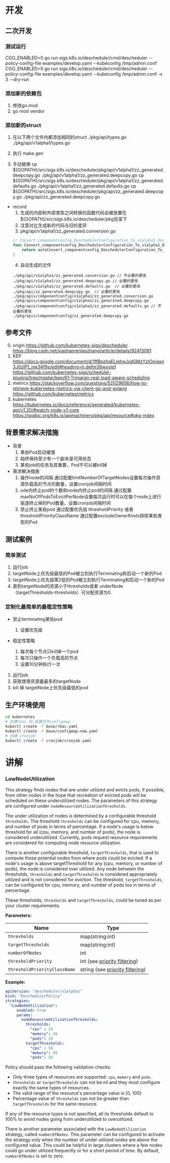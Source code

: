 # 开发
## 二次开发 
### 测试运行
CGO_ENABLED=0 go run  sigs.k8s.io/descheduler/cmd/descheduler --policy-config-file examples/develop.yaml --kubeconfig /tmp/admin.conf
CGO_ENABLED=0 go run  sigs.k8s.io/descheduler/cmd/descheduler --policy-config-file examples/develop.yaml --kubeconfig /tmp/admin.conf -v 3 --dry-run
### 添加新的依赖包
1. 修改go.mod
2. go mod vendor
### 添加新的struct
1. 在以下两个文件内都添加相同的struct
./pkg/api/types.go
./pkg/api/v1alpha1/types.go

2. 执行 make gen

3. 手动替换
cp ${GOPATH}/src/sigs.k8s.io/descheduler/pkg/api/v1alpha1/zz_generated.deepcopy.go  ./pkg/api/v1alpha1/zz_generated.deepcopy.go
cp ${GOPATH}/src/sigs.k8s.io/descheduler/pkg/api/v1alpha1/zz_generated.defaults.go  ./pkg/api/v1alpha1/zz_generated.defaults.go
cp ${GOPATH}/src/sigs.k8s.io/descheduler/pkg/api/zz_generated.deepcopy.go  ./pkg/api/zz_generated.deepcopy.go

- record
    1. 生成的内部和外部类型之间转换的函数代码会被放置在${GOPATH}/src/sigs.k8s.io/descheduler/pkg目录下
    2. 注意对比生成新的代码与旧的差异
    3. pkg/api/v1alpha1/zz_generated.conversion.go
    ```go
    // Convert_componentconfig_DeschedulerConfiguration_To_v1alpha1_DeschedulerConfiguration is an autogenerated conversion function.
    func Convert_componentconfig_DeschedulerConfiguration_To_v1alpha1_DeschedulerConfiguration(in *componentconfig.DeschedulerConfiguration, out *DeschedulerConfiguration, s conversion.Scope) error {
        return autoConvert_componentconfig_DeschedulerConfiguration_To_v1alpha1_DeschedulerConfiguration(in, out, s)
    }
    ```
    4. 自动生成的文件
    ```
    ./pkg/api/v1alpha1/zz_generated.conversion.go // 不必要的更改
    ./pkg/api/v1alpha1/zz_generated.deepcopy.go // 必要的更改
    ./pkg/api/v1alpha1/zz_generated.defaults.go  // 必要的更改
    ./pkg/api/zz_generated.deepcopy.go  // 必要的更改
    ./pkg/apis/componentconfig/v1alpha1/zz_generated.conversion.go
    ./pkg/apis/componentconfig/v1alpha1/zz_generated.deepcopy.go
    ./pkg/apis/componentconfig/v1alpha1/zz_generated.defaults.go // 不必要的更改
    ./pkg/apis/componentconfig/zz_generated.deepcopy.go
    ```
## 参考文件
0. origin
https://github.com/kubernetes-sigs/descheduler
https://blog.csdn.net/xiashanrenlaozhang/article/details/92413091
1. KEP
https://docs.google.com/document/d/1ffBpzhqELmhqJxdGMzYzIOoigxn3J0zlP1_nie34f9s/edit#heading=h.defm38wxvjp1
https://github.com/kubernetes-sigs/scheduler-plugins/tree/master/kep/61-Trimaran-real-load-aware-scheduling
2. metrics 
https://stackoverflow.com/questions/52029656/how-to-retrieve-kubernetes-metrics-via-client-go-and-golang
https://github.com/kubernetes/metrics
3. kubernetes
https://kubernetes.io/docs/reference/generated/kubernetes-api/v1.20/#watch-node-v1-core  
https://godoc.org/k8s.io/apimachinery/pkg/api/resource#pkg-index

## 背景需求解决措施
- 背景
    1. 某些Pod启动缓慢
    2. 始终保持至少有一个副本是可用状态
    3. 某些job的任务及其重要，Pod不可以被kill掉
- 需求解决措施
    1. 操作node的间隔
        通过配置limitNumberOfTargetNodes设置每次操作资源负载高的节点的数量，设置cronjob间隔时间
    2. ode内终止pod的个数和node内终止pod的间隔
        通过配置maxNoOfPodsToEvictPerNode设置每次运行时可以在每个node上进行驱逐终止掉的Pod数量，设置cronjob间隔时间
    3. 禁止终止某些pod
        通过配置优先级 thresholdPriority 或者 thresholdPriorityClassName
        通过配置excludeOwnerKinds排除某些类型的Pod
## 测试案例
### 简单测试
1. 运行job
2. targetNode上优先级最低的Pod被立刻执行Terminating和启动一个新的Pod
3. targetNode上优先级第2低的Pod被立刻执行Terminating和启动一个新的Pod
4. 直到targetNode的资源小于thresholds或者 underNode（targetThresholds-thresholds）可分配资源为0.

### 定制化最简单的最稳定性策略
- 禁止terminating某些pod
    1. 设置优先级

- 稳定性策略
    1. 每次每个节点只kill掉一个pod
    2. 每次只操作一个负载高的节点
    3. 设置10分钟执行一次

1. 运行job
2. 获取使用资源量最多的targetNode
3. kill 掉 targetNode上优先级最低的pod

## 生产环境使用
```bash
cd kubernetes
# 创建rbac 和 配置文件configmap
kubectl create -f base/rbac.yaml
kubectl create -f base/configmap-new.yaml
# 创建 cronjob
kubectl create -f cronjob/cronjob.yaml
```
# 讲解 
### LowNodeUtilization

This strategy finds nodes that are under utilized and evicts pods, if possible, from other nodes
in the hope that recreation of evicted pods will be scheduled on these underutilized nodes. The
parameters of this strategy are configured under `nodeResourceUtilizationThresholds`.

The under utilization of nodes is determined by a configurable threshold `thresholds`. The threshold
`thresholds` can be configured for cpu, memory, and number of pods in terms of percentage. If a node's
usage is below threshold for all (cpu, memory, and number of pods), the node is considered underutilized.
Currently, pods request resource requirements are considered for computing node resource utilization.

There is another configurable threshold, `targetThresholds`, that is used to compute those potential nodes
from where pods could be evicted. If a node's usage is above targetThreshold for any (cpu, memory, or number of pods),
the node is considered over utilized. Any node between the thresholds, `thresholds` and `targetThresholds` is
considered appropriately utilized and is not considered for eviction. The threshold, `targetThresholds`,
can be configured for cpu, memory, and number of pods too in terms of percentage.

These thresholds, `thresholds` and `targetThresholds`, could be tuned as per your cluster requirements.

**Parameters:**

|Name|Type|
|---|---|
|`thresholds`|map(string:int)|
|`targetThresholds`|map(string:int)|
|`numberOfNodes`|int|
|`thresholdPriority`|int (see [priority filtering](#priority-filtering))|
|`thresholdPriorityClassName`|string (see [priority filtering](#priority-filtering))|

**Example:**

```yaml
apiVersion: "descheduler/v1alpha1"
kind: "DeschedulerPolicy"
strategies:
  "LowNodeUtilization":
     enabled: true
     params:
       nodeResourceUtilizationThresholds:
         thresholds:
           "cpu" : 20
           "memory": 20
           "pods": 20
         targetThresholds:
           "cpu" : 50
           "memory": 50
           "pods": 50
```

Policy should pass the following validation checks:
* Only three types of resources are supported: `cpu`, `memory` and `pods`.
* `thresholds` or `targetThresholds` can not be nil and they must configure exactly the same types of resources.
* The valid range of the resource's percentage value is \[0, 100\]
* Percentage value of `thresholds` can not be greater than `targetThresholds` for the same resource.

If any of the resource types is not specified, all its thresholds default to 100% to avoid nodes going
from underutilized to overutilized.

There is another parameter associated with the `LowNodeUtilization` strategy, called `numberOfNodes`.
This parameter can be configured to activate the strategy only when the number of under utilized nodes
are above the configured value. This could be helpful in large clusters where a few nodes could go
under utilized frequently or for a short period of time. By default, `numberOfNodes` is set to zero.
